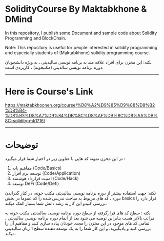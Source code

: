 # SolidityCourse By Maktabkhone & DMind

In this repository, I publish some Document and sample code about Solidity Programming and BlockChain.

Note: This repository is useful for people interested in solidity programming and especially students of (Maktabkhone) solidity programming course.

نکته: این مخزن برای افراد علاقه مند به برنامه نویسی سالیدیتی ، به ویژه دانشجویان دوره برنامه نویسی سالدیتی (مکتبخونه) ، کاربردی است.

<hr>

# Here is Course's Link

https://maktabkhooneh.org/course/%D8%A2%D9%85%D9%88%D8%B2%D8%B4-%D8%B3%D8%A7%D9%84%DB%8C%D8%AF%DB%8C%D8%AA%DB%8C-solidity-mk1716/

<hr>

# توضیحات
در این مخزن نمونه کد هایی با عناوین زیر در اختیار شما قرار میگیرد :
1. مفاهیم پایه (Code/Basics)
2. توسعه نرم افزار (Code/Application)
3. امنیت قرارداد هوشمند (Code/Hack)
4. توسعه DeFi (Code/Defi)

نکته: جهت استفاده بیشتر از دوره برنامه نویسی سالیدیتی مکتب خونه، در کنار گذراندن دوره ، کد های مربوط به مباحث تدریس شده را که عموما در بخش basics قرار دارد را بررسی کنیدو این کار به رشد دانش شما بسیار کمک میکند.

نکته : سطح کد های قرارگرفته از سطح دوره برنامه نویسی سالیدیتی مکتب خونه به مراتب بالاتر هست بنابراین توصیه می شود بعد از اتمام دوره برنامه نویسی سالیدیتی ، تمامی کد های موجود در این مخزن را مجدد خودتان پیاده سازی کنید و مفاهیم آن را بررسی کنید و یادبگیرید، و این کار شما را به یک توسعه دهنده سطح 1 زبان سالیدیتی میکند. 


